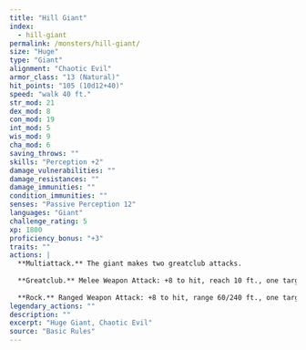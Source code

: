 ```yaml
---
title: "Hill Giant"
index:
  - hill-giant
permalink: /monsters/hill-giant/
size: "Huge"
type: "Giant"
alignment: "Chaotic Evil"
armor_class: "13 (Natural)"
hit_points: "105 (10d12+40)"
speed: "walk 40 ft."
str_mod: 21
dex_mod: 8
con_mod: 19
int_mod: 5
wis_mod: 9
cha_mod: 6
saving_throws: ""
skills: "Perception +2"
damage_vulnerabilities: ""
damage_resistances: ""
damage_immunities: ""
condition_immunities: ""
senses: "Passive Perception 12"
languages: "Giant"
challenge_rating: 5
xp: 1800
proficiency_bonus: "+3"
traits: ""
actions: |
  **Multiattack.** The giant makes two greatclub attacks.
  
  **Greatclub.** Melee Weapon Attack: +8 to hit, reach 10 ft., one target. Hit: 18 (3d8 + 5) bludgeoning damage.
  
  **Rock.** Ranged Weapon Attack: +8 to hit, range 60/240 ft., one target. Hit: 21 (3d10 + 5) bludgeoning damage.  
legendary_actions: ""
description: ""
excerpt: "Huge Giant, Chaotic Evil"
source: "Basic Rules"
---
```

